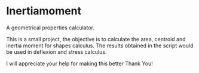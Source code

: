 # Inertiamoment
A geometrical properties calculator.

This is a small project, the objective is to calculate the area, centroid and inertia moment for shapes calculus.
The results obtained in the script would be used in deflexion and stress calculus.

I will appreciate your help for making this better
Thank You!
